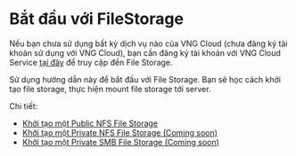 # Bắt đầu với FileStorage

Nếu bạn chưa sử dụng bất kỳ dịch vụ nào của VNG Cloud (chưa đăng ký tài khoản sử dụng với VNG Cloud), bạn cần đăng ký tài khoản với VNG Cloud Service [tại đây](https://register.vngcloud.vn/signup) để truy cập đến File Storage.

Sử dụng hướng dẫn này để bắt đầu với File Storage. Bạn sẽ học cách khởi tạo file storage, thực hiện mount file storage tới server.

Chi tiết:

* [Khởi tạo một Public NFS File Storage](bat-dau-voi-filestorage/khoi-tao-mot-public-nfs-file-storage.md)
* [Khởi tạo một Private NFS File Storage (Coming soon)](bat-dau-voi-filestorage/khoi-tao-mot-private-nfs-file-storage-coming-soon.md)
* [Khởi tạo một Private SMB File Storage (Coming soon)](bat-dau-voi-filestorage/khoi-tao-mot-private-smb-file-storage-coming-soon.md)
